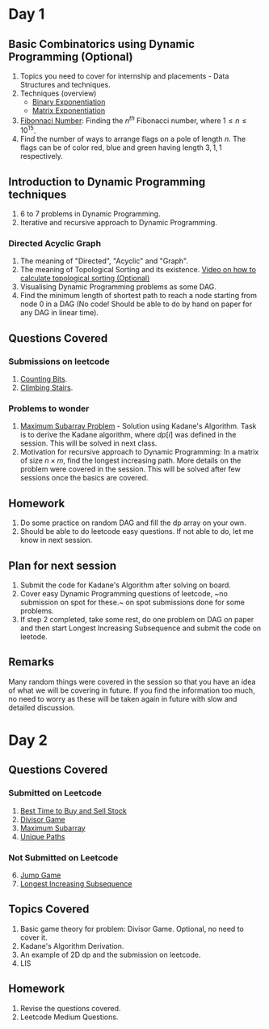 # Day 1

## Basic Combinatorics using Dynamic Programming (Optional)
1. Topics you need to cover for internship and placements - Data Structures and techniques.
2. Techniques (overview)
   - [Binary Exponentiation](https://cp-algorithms.com/algebra/binary-exp.html)
   - [Matrix Exponentiation](https://cp-algorithms.com/algebra/binary-exp.html#effective-computation-of-fibonacci-numbers)
2. [Fibonnaci Number](https://cp-algorithms.com/algebra/fibonacci-numbers.html#matrix-form): Finding the $n^{th}$ Fibonacci number, where $1\le n\le 10^{15}$.
3. Find the number of ways to arrange flags on a pole of length $n$. The flags can be of color red, blue and green having length $3, 1, 1$ respectively.


## Introduction to Dynamic Programming techniques
1. $6$ to $7$ problems in Dynamic Programming.
2. Iterative and recursive approach to Dynamic Programming.

### Directed Acyclic Graph
1. The meaning of "Directed", "Acyclic" and "Graph".
2. The meaning of Topological Sorting and its existence. [Video on how to calculate topological sorting (Optional)](https://www.youtube.com/watch?v=cIBFEhD77b4)
3. Visualising Dynamic Programming problems as some DAG.
4. Find the minimum length of shortest path to reach a node starting from node $0$ in a DAG (No code! Should be able to do by hand on paper for any DAG in linear time).


## Questions Covered
### Submissions on leetcode
1. [Counting Bits](https://leetcode.com/problems/counting-bits/).
2. [Climbing Stairs](https://leetcode.com/problems/climbing-stairs/).
### Problems to wonder
1. [Maximum Subarray Problem](https://en.wikipedia.org/wiki/Maximum_subarray_problem) - Solution using Kadane's Algorithm. Task is to derive the Kadane algorithm, where $dp[i]$ was defined in the session. This will be solved in next class.
2. Motivation for recursive approach to Dynamic Programming: In a matrix of size $n\times m$, find the longest increasing path. More details on the problem were covered in the session. This will be solved after few sessions once the basics are covered.

## Homework
1. Do some practice on random DAG and fill the dp array on your own.
2. Should be able to do leetcode easy questions. If not able to do, let me know in next session.


## Plan for next session
1. Submit the code for Kadane's Algorithm after solving on board.
2. Cover easy Dynamic Programming questions of leetcode, ~no submission on spot for these.~ on spot submissions done for some problems.
3. If step 2 completed, take some rest, do one problem on DAG on paper and then start Longest Increasing Subsequence and submit the code on leetode.


## Remarks
Many random things were covered in the session so that you have an idea of what we will be covering in future. If you find the information too much, no need to worry as these will be taken again in future with slow and detailed discussion.


# Day 2

## Questions Covered
### Submitted on Leetcode
1. [Best Time to Buy and Sell Stock](https://leetcode.com/problems/best-time-to-buy-and-sell-stock)
2. [Divisor Game](https://leetcode.com/problems/divisor-game)
3. [Maximum Subarray](https://leetcode.com/problems/maximum-subarray/)
4. [Unique Paths](https://leetcode.com/problems/unique-paths/)

### Not Submitted on Leetcode
6. [Jump Game](https://leetcode.com/problems/jump-game/description/)
7. [Longest Increasing Subsequence](https://leetcode.com/problems/longest-increasing-subsequence/)

## Topics Covered
1. Basic game theory for problem: Divisor Game. Optional, no need to cover it.
2. Kadane's Algorithm Derivation.
3. An example of 2D dp and the submission on leetcode.
4. LIS

## Homework
1. Revise the questions covered.
2. Leetcode Medium Questions.
